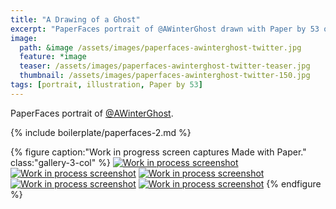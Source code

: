 ```yaml
---
title: "A Drawing of a Ghost"
excerpt: "PaperFaces portrait of @AWinterGhost drawn with Paper by 53 on an iPad."
image: 
  path: &image /assets/images/paperfaces-awinterghost-twitter.jpg 
  feature: *image
  teaser: /assets/images/paperfaces-awinterghost-twitter-teaser.jpg
  thumbnail: /assets/images/paperfaces-awinterghost-twitter-150.jpg
tags: [portrait, illustration, Paper by 53]
---
```


PaperFaces portrait of [@AWinterGhost](https://twitter.com/AWinterGhost).

{% include boilerplate/paperfaces-2.md %}

{% figure caption:"Work in progress screen captures Made with Paper." class:"gallery-3-col" %}
[![Work in process screenshot](/assets/images/paperfaces-awinterghost-process-1-600.jpg)](/assets/images/paperfaces-awinterghost-process-1-lg.jpg) [![Work in process screenshot](/assets/images/paperfaces-awinterghost-process-2-600.jpg)](/assets/images/paperfaces-awinterghost-process-2-lg.jpg) [![Work in process screenshot](/assets/images/paperfaces-awinterghost-process-3-600.jpg)](/assets/images/paperfaces-awinterghost-process-3-lg.jpg) [![Work in process screenshot](/assets/images/paperfaces-awinterghost-process-4-600.jpg)](/assets/images/paperfaces-awinterghost-process-4-lg.jpg) [![Work in process screenshot](/assets/images/paperfaces-awinterghost-process-5-600.jpg)](/assets/images/paperfaces-awinterghost-process-5-lg.jpg)
{% endfigure %}
